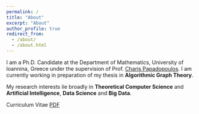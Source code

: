 ```yaml
---
permalink: /
title: "About"
excerpt: "About"
author_profile: true
redirect_from: 
  - /about/
  - /about.html
---
```


I am a Ph.D. Candidate at the Department of Mathematics, University of Ioannina, Greece under the supervision of Prof. [Charis Papadopoulos](https://www.cse.uoi.gr/~charis/). I am currently working in preparation of my thesis in **Algorithmic Graph Theory**.

My research interests lie broadly in **Theoretical Computer Science** and **Artificial Intelligence**, **Data Science** and **Big Data**.

Curriculum Vitae [PDF](https://stzimas.github.io/files/SpTzimas_CV.pdf)
